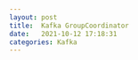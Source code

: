 ```yaml
---
layout: post
title:  Kafka GroupCoordinator
date:   2021-10-12 17:18:31
categories: Kafka
---
```





